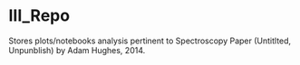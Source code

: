 III_Repo
========

Stores plots/notebooks analysis pertinent to Spectroscopy Paper (Untitlted, Unpunblish) by Adam Hughes, 2014.
